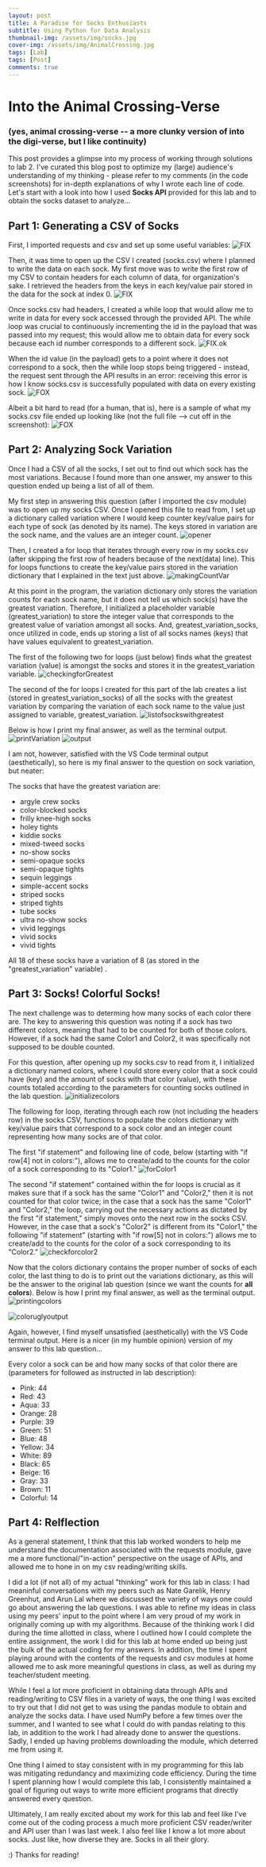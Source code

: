 ```yaml
---
layout: post
title: A Paradise for Socks Enthusiasts 
subtitle: Using Python for Data Analysis 
thumbnail-img: /assets/img/socks.jpg
cover-img: /assets/img/AnimalCrossing.jpg
tags: [Lab]
tags: [Post] 
comments: true
---
```


# Into the Animal Crossing-Verse 
### (yes, animal crossing-verse -- a more clunky version of into the digi-verse, but I like continuity) 

This post provides a glimpse into my process of working through solutions to lab 2. I've curated this blog post to optimize my (large) audience's understanding of my thinking - please refer to my comments (in the code screenshots) for in-depth explanations of why I wrote each line of code. Let's start with a look into how I used **Socks API** provided for this lab and to obtain the socks dataset to analyze... 

## Part 1: Generating a CSV of Socks

First, I imported requests and csv and set up some useful variables: 
![FIX](../assets/initializerssocks.jpg)

Then, it was time to open up the CSV I created (socks.csv) where I planned to write the data on each sock. My first move was to write the first row of my CSV to contain headers for each column of data, for organization's sake. I retrieved the headers from the keys in each key/value pair stored in the data for the sock at index 0. 
![FIX](../assets/openingfile.jpg)


Once socks.csv had headers, I created a while loop that would allow me to write in data for every sock accessed through the provided API. The while loop was crucial to continuously incrementing the id in the payload that was passed into my request; this would allow me to obtain data for every sock because each id number corresponds to a different sock.
![FIX.ok](../assets/while.jpg)


When the id value (in the payload) gets to a point where it does not correspond to a sock, then the while loop stops being triggered - instead, the request sent through the API results in an error: receiving this error is how I know socks.csv is successfully populated with data on every existing sock.
![FOX](../assets/else.jpg)


Albeit a bit hard to read (for a human, that is), here is a sample of what my socks.csv file ended up looking like (not the full file --> cut off in the screenshot):
![FOX](../assets/csv.jpg)



## Part 2: Analyzing Sock Variation 

Once I had a CSV of all the socks, I set out to find out which sock has the most variations. Because I found more than one answer, my answer to this question ended up being a list of all of them. 

My first step in answering this question (after I imported the csv module) was to open up my socks CSV. Once I opened this file to read from, I set up a dictionary called variation where I would keep counter key/value pairs for each type of sock (as denoted by its name). The keys stored in variation are the sock name, and the values are an integer count. 
![opener](../assets/img/openerVariation.jpg)

Then, I created a for loop that iterates through every row in my socks.csv (after skipping the first row of headers because of the next(data) line). This for loops functions to create the key/value pairs stored in the variation dictionary that I explained in the text just above. 
![makingCountVar](../assets/img/VariationList.jpg)

At this point in the program, the variation dictionary only stores the variation counts for each sock name, but it does not tell us which sock(s) have the greatest variation. Therefore, I initialized a placeholder variable (greatest_variation) to store the integer value that corresponds to the greatest value of variation amongst all socks. And, greatest_variation_socks, once utilized in code, ends up storing a list of all socks names (keys) that have values equivalent to greatest_variation. 

The first of the following two for loops (just below) finds what the greatest variation (value) is amongst the socks and stores it in the greatest_variation variable. 
![checkingforGreatest](../assets/img/greatestVariation.jpg)

The second of the for loops I created for this part of the lab creates a list (stored in greatest_variation_socks) of all the socks with the greatest variation by comparing the variation of each sock name to the value just assigned to variable, greatest_variation. 
![listofsockswithgreatest](../assets/img/greatestList.jpg)

Below is how I print my final answer, as well as the terminal output. 
![printVariation](../assets/img/printVariation.jpg)
![output](../assets/img/variationOutput.jpg)

I am not, however, satisfied with the VS Code terminal output (aesthetically), so here is my final answer to the question
on sock variation, but neater: 

The socks that have the greatest variation are:
- argyle crew socks 
- color-blocked socks
- frilly knee-high socks
- holey tights
- kiddie socks
- mixed-tweed socks
- no-show socks
- semi-opaque socks
- semi-opaque tights
- sequin leggings
- simple-accent socks
- striped socks
- striped tights
- tube socks
- ultra no-show socks
- vivid leggings
- vivid socks
- vivid tights

All 18 of these socks have a variation of 8 (as stored in the "greatest_variation" variable) . 


## Part 3: Socks! Colorful Socks!

The next challenge was to determing how many socks of each color there are. The key to answering this question was noting if a sock has two different colors, meaning that had to be counted for both of those colors. However, if a sock had the same Color1 and Color2, it was specifically not supposed to be double counted. 

For this question, after opening up my socks.csv to read from it, I initialized a dictionary named colors, where I could store every color that a sock could have (key) and the amount of socks with that color (value), with these counts totaled according to the parameters for counting socks outlined in the lab question. 
![initializecolors](../assets/img/initializeColors.jpg)

The following for loop, iterating through each row (not including the headers row) in the socks CSV, functions to populate the colors dictionary with key/value pairs that correspond to a sock color and an integer count representing how many socks are of that color. 

The first "if statement" and following line of code, below (starting with "if row[4] not in colors:"), allows me to create/add to the counts for the color of a sock corresponding to its "Color1." 
![forColor1](../assets/img/Color1loop.jpg)

The second "if statement" contained within the for loops is crucial as it makes sure that if a sock has the same "Color1" and "Color2," then it is not counted for that color twice; in the case that a sock has the same "Color1" and "Color2," the loop, carrying out the necessary actions as dictated by the first "if statement," simply moves onto the next row in the socks CSV. However, in the case that a sock's "Color2" is different from its "Color1," the following "if statement" (starting with "if row[5] not in colors:") allows me to create/add to the counts for the color of a sock corresponding to its "Color2." 
![checkforcolor2](../assets/img/Color2loop.jpg)

Now that the colors dictionary contains the proper number of socks of each color, the last thing to do is to print out the variations dictionary, as this will be the answer to the original lab question (since we want the counts for **all colors**). Below is how I print my final answer, as well as the terminal output. 
![printingcolors](../assets/img/printSockcolors.jpg)

![coloruglyoutput](../assets/img/colorOutput.jpg)

Again, however, I find myself unsatisfied (aesthetically) with the VS Code terminal output. Here is a nicer (in my humble opinion) version of my answer to this lab question...

Every color a sock can be and how many socks of that color there are (parameters for followed as instructed in lab description): 
- Pink: 44
- Red: 43
- Aqua: 33
- Orange: 28
- Purple: 39
- Green: 51
- Blue: 48
- Yellow: 34
- White: 89
- Black: 65
- Beige: 16
- Gray: 33 
- Brown: 11
- Colorful: 14


## Part 4: Relflection

As a general statement, I think that this lab worked wonders to help me understand the documentation associated with the requests module, gave me a more functional/"in-action" perspective on the usage of APIs, and allowed me to hone in on my csv reading/writing skills. 

I did a lot (if not all) of my actual "thinking" work for this lab in class: I had meaninful conversations with my peers such as Nate Garelik, Henry Greenhut, and Arun Lal where we discussed the variety of ways one could go about answering the lab questions. I was able to refine my ideas in class using my peers' input to the point where I am very proud of my work in originally coming up with my algorithms. Because of the thinking work I did during the time allotted in class, where I outlined how I could complete the entire assignment, the work I did for this lab at home ended up being just the bulk of the actual coding for my answers. In addition, the time I spent playing around with the contents of the requests and csv modules at home allowed me to ask more meaningful questions in class, as well as during my teacher/student meeting. 

While I feel a lot more proficient in obtaining data through APIs and reading/writing to CSV files in a variety of ways, the one thing I was excited to try out that I did not get to was using the pandas module to obtain and analyze the socks data. I have used NumPy before a few times over the summer, and I wanted to see what I could do with pandas relating to this lab, in addition to the work I had already done to answer the questions. Sadly, I ended up having problems downloading the module, which deterred me from using it. 

One thing I aimed to stay consistent with in my programming for this lab was mitigating redundancy and maximizing code efficiency. During the time I spent planning how I would complete this lab, I consistently maintained a goal of figuring out ways to write more efficient programs that directly answered every question. 

Ultimately, I am really excited about my work for this lab and feel like I've come out of the coding process a much more proficient CSV reader/writer and API user than I was last week. I also feel like I know a lot more about socks. Just like, how diverse they are. Socks in all their glory. 

:) Thanks for reading!
